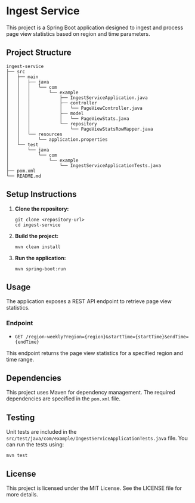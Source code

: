 # Ingest Service

This project is a Spring Boot application designed to ingest and process page view statistics based on region and time parameters.

## Project Structure

```
ingest-service
├── src
│   ├── main
│   │   ├── java
│   │   │   └── com
│   │   │       └── example
│   │   │           ├── IngestServiceApplication.java
│   │   │           ├── controller
│   │   │           │   └── PageViewController.java
│   │   │           ├── model
│   │   │           │   └── PageViewStats.java
│   │   │           └── repository
│   │   │               └── PageViewStatsRowMapper.java
│   │   └── resources
│   │       └── application.properties
│   └── test
│       └── java
│           └── com
│               └── example
│                   └── IngestServiceApplicationTests.java
├── pom.xml
└── README.md
```

## Setup Instructions

1. **Clone the repository:**
   ```
   git clone <repository-url>
   cd ingest-service
   ```

2. **Build the project:**
   ```
   mvn clean install
   ```

3. **Run the application:**
   ```
   mvn spring-boot:run
   ```

## Usage

The application exposes a REST API endpoint to retrieve page view statistics. 

### Endpoint

- `GET /region-weekly?region={region}&startTime={startTime}&endTime={endTime}`

This endpoint returns the page view statistics for a specified region and time range.

## Dependencies

This project uses Maven for dependency management. The required dependencies are specified in the `pom.xml` file.

## Testing

Unit tests are included in the `src/test/java/com/example/IngestServiceApplicationTests.java` file. You can run the tests using:

```
mvn test
```

## License

This project is licensed under the MIT License. See the LICENSE file for more details.